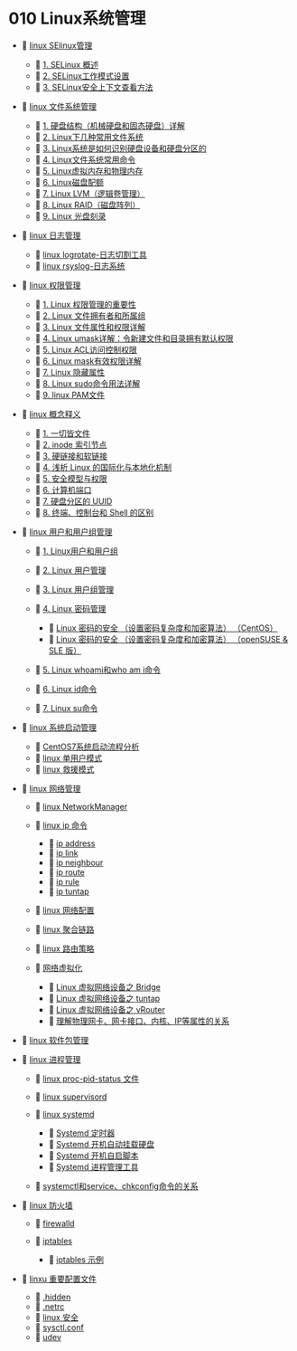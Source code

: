 # 010 Linux系统管理

* 📑 [linux SElinux管理](siyuan://blocks/20231113140707-xu4su86)

  * 📄 [1. SELinux 概述](siyuan://blocks/20240302134531-9cykhhh)
  * 📄 [2. SELinux工作模式设置](siyuan://blocks/20240302135336-lj5dlkv)
  * 📄 [3. SELinux安全上下文查看方法](siyuan://blocks/20240302135548-2rr5c2m)
* 📑 [linux 文件系统管理](siyuan://blocks/20231110105237-mekft9v)

  * 📄 [1. 硬盘结构（机械硬盘和固态硬盘）详解](siyuan://blocks/20231110105237-h46cl9m)
  * 📄 [2. Linux下几种常用文件系统](siyuan://blocks/20231110105237-keh9ag0)
  * 📄 [3. Linux系统是如何识别硬盘设备和硬盘分区的](siyuan://blocks/20231110105237-9r96x4b)
  * 📄 [4. Linux文件系统常用命令](siyuan://blocks/20231110105237-lfz21el)
  * 📄 [5. Linux虚拟内存和物理内存](siyuan://blocks/20231110105237-db80cv9)
  * 📄 [6. Linux磁盘配额](siyuan://blocks/20231110105237-tdeo05n)
  * 📄 [7. Linux LVM（逻辑卷管理）](siyuan://blocks/20231110105237-qai17ft)
  * 📄 [8. Linux RAID（磁盘阵列）](siyuan://blocks/20231110105237-0onhyrr)
  * 📄 [9. Linux 光盘刻录](siyuan://blocks/20231115103835-hjm12jh)
* 📑 [linux 日志管理](siyuan://blocks/20231110105237-l95y0r6)

  * 📄 [linux logrotate-日志切割工具](siyuan://blocks/20231110105237-z4jw6h5)
  * 📄 [linux rsyslog-日志系统](siyuan://blocks/20231110105237-jcomrbm)
* 📑 [linux 权限管理](siyuan://blocks/20231110105237-z29l1ho)

  * 📄 [1. Linux 权限管理的重要性](siyuan://blocks/20231110105237-b6ql61l)
  * 📄 [2. Linux 文件拥有者和所属组](siyuan://blocks/20231110105237-4ptjmen)
  * 📄 [3. Linux 文件属性和权限详解](siyuan://blocks/20231110105237-6vj74h0)
  * 📄 [4. Linux umask详解：令新建文件和目录拥有默认权限](siyuan://blocks/20231110105237-dvi304y)
  * 📄 [5. Linux ACL访问控制权限](siyuan://blocks/20231110105237-3oquv3c)
  * 📄 [6. Linux mask有效权限详解](siyuan://blocks/20231110105237-cz79885)
  * 📄 [7. Linux 隐藏属性](siyuan://blocks/20231110105237-27tsh3j)
  * 📄 [8. Linux sudo命令用法详解](siyuan://blocks/20231110105237-p8m7zix)
  * 📄 [9. linux PAM文件](siyuan://blocks/20231110105237-vmjw86n)
* 📑 [linux 概念释义](siyuan://blocks/20240403215529-w933ywi)

  * 📄 [1. 一切皆文件](siyuan://blocks/20240403215644-0halvvy)
  * 📄 [2. inode 索引节点](siyuan://blocks/20240403215659-njenehp)
  * 📄 [3. 硬链接和软链接](siyuan://blocks/20240403215740-kddenc3)
  * 📄 [4. 浅析 Linux 的国际化与本地化机制](siyuan://blocks/20240403215818-83qhhse)
  * 📄 [5. 安全模型与权限](siyuan://blocks/20240403215936-ta4ssfo)
  * 📄 [6. 计算机端口](siyuan://blocks/20240403220010-xdkagh6)
  * 📄 [7. 硬盘分区的 UUID](siyuan://blocks/20240403220159-2mts8ei)
  * 📄 [8. 终端、控制台和 Shell 的区别](siyuan://blocks/20240403220248-jow5p5l)
* 📑 [linux 用户和用户组管理](siyuan://blocks/20231110105237-2jz9weo)

  * 📄 [1. Linux用户和用户组](siyuan://blocks/20231110105237-4sij0j8)
  * 📄 [2. Linux 用户管理](siyuan://blocks/20231110105237-tux6yk0)
  * 📄 [3. Linux 用户组管理](siyuan://blocks/20231110105237-bhqpjzb)
  * 📑 [4. Linux 密码管理](siyuan://blocks/20231110105237-rci0qia)

    * 📄 [Linux 密码的安全 （设置密码复杂度和加密算法） （CentOS）](siyuan://blocks/20231124222426-bug01uu)
    * 📄 [Linux 密码的安全 （设置密码复杂度和加密算法） （openSUSE &amp; SLE 版）](siyuan://blocks/20231124222313-c4vclkc)
  * 📄 [5. Linux whoami和who am i命令](siyuan://blocks/20231110105237-kj1ofji)
  * 📄 [6. Linux id命令](siyuan://blocks/20231110105237-pv46n6y)
  * 📄 [7. Linux su命令](siyuan://blocks/20231110105237-pveuo4k)
* 📑 [linux 系统启动管理](siyuan://blocks/20231110105237-o72akll)

  * 📄 [CentOS7系统启动流程分析](siyuan://blocks/20240312200721-8dlhfph)
  * 📄 [linux 单用户模式](siyuan://blocks/20240308135222-dmx54af)
  * 📄 [linux 救援模式](siyuan://blocks/20240308135705-p9clypp)
* 📑 [linux 网络管理](siyuan://blocks/20231110105237-q0mg0iy)

  * 📄 [linux NetworkManager](siyuan://blocks/20231110105237-qn3idd2)
  * 📑 [linux ip 命令](siyuan://blocks/20231110105237-dx5qn08)

    * 📄 [ip address](siyuan://blocks/20240404124326-senc0gv)
    * 📄 [ip link](siyuan://blocks/20240404124222-5y0etrc)
    * 📄 [ip neighbour](siyuan://blocks/20240404124355-musm3jd)
    * 📄 [ip route](siyuan://blocks/20240404124331-9p2j7il)
    * 📄 [ip rule](siyuan://blocks/20240404124335-xm1553g)
    * 📄 [ip tuntap](siyuan://blocks/20240404124340-tjq80vb)
  * 📄 [linux 网络配置](siyuan://blocks/20231110105237-b3v59f7)
  * 📄 [linux 聚合链路](siyuan://blocks/20231110105237-qnhnqtl)
  * 📄 [linux 路由策略](siyuan://blocks/20231110105237-vk5bdpj)
  * 📑 [网络虚拟化](siyuan://blocks/20240404111729-s75d3ip)

    * 📄 [Linux 虚拟网络设备之 Bridge](siyuan://blocks/20231110105237-op3dz8u)
    * 📄 [Linux 虚拟网络设备之 tuntap](siyuan://blocks/20240404111351-87slx8i)
    * 📄 [Linux 虚拟网络设备之 vRouter](siyuan://blocks/20231110105237-k39nhil)
    * 📄 [理解物理网卡、网卡接口、内核、IP等属性的关系](siyuan://blocks/20240404111533-1wcj9mu)
* 📄 [linux 软件包管理](siyuan://blocks/20231110105237-u1beis8)
* 📑 [linux 进程管理](siyuan://blocks/20231110105237-jjrt2xm)

  * 📄 [linux proc-pid-status 文件](siyuan://blocks/20231110105237-xkps35d)
  * 📄 [linux supervisord](siyuan://blocks/20231110105237-f29gce8)
  * 📑 [linux systemd](siyuan://blocks/20231110105237-qw55643)

    * 📄 [Systemd 定时器](siyuan://blocks/20240403215034-mgi9u5o)
    * 📄 [Systemd 开机自动挂载硬盘](siyuan://blocks/20240403215120-kex3dr0)
    * 📄 [Systemd 开机自启脚本](siyuan://blocks/20240403215142-0ckpbbb)
    * 📄 [Systemd 进程管理工具](siyuan://blocks/20240403214843-ssr0urc)
  * 📄 [systemctl和service、chkconfig命令的关系](siyuan://blocks/20231110105237-rzhqmgg)
* 📑 [linux 防火墙](siyuan://blocks/20231110105237-frq5f12)

  * 📄 [firewalld](siyuan://blocks/20231110105237-htsujad)
  * 📑 [iptables](siyuan://blocks/20231110105237-f3d4oum)

    * 📄 [iptables 示例](siyuan://blocks/20240314194239-attjy4f)
* 📑 [linxu 重要配置文件](siyuan://blocks/20240205174137-r9uzzee)

  * 📄 [.hidden](siyuan://blocks/20240403220911-b816dvh)
  * 📄 [.netrc](siyuan://blocks/20240211112927-ac7t3tg)
  * 📄 [linux 安全](siyuan://blocks/20240401112054-3mlih3l)
  * 📄 [sysctl.conf](siyuan://blocks/20231110105237-0j1zwg6)
  * 📄 [udev](siyuan://blocks/20240205174149-6m3swxy)

‍
